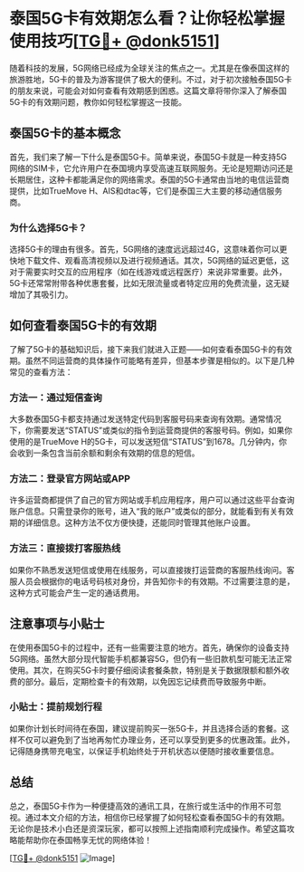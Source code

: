 # 泰国5G卡有效期怎么看？让你轻松掌握使用技巧[[TG💪+ @donk5151](https://t.me/s/donk5151)]

随着科技的发展，5G网络已经成为全球关注的焦点之一。尤其是在像泰国这样的旅游胜地，5G卡的普及为游客提供了极大的便利。不过，对于初次接触泰国5G卡的朋友来说，可能会对如何查看有效期感到困惑。这篇文章将带你深入了解泰国5G卡的有效期问题，教你如何轻松掌握这一技能。

## 泰国5G卡的基本概念

首先，我们来了解一下什么是泰国5G卡。简单来说，泰国5G卡就是一种支持5G网络的SIM卡，它允许用户在泰国境内享受高速互联网服务。无论是短期访问还是长期居住，这种卡都能满足你的网络需求。泰国的5G卡通常由当地的电信运营商提供，比如TrueMove H、AIS和dtac等，它们是泰国三大主要的移动通信服务商。

### 为什么选择5G卡？

选择5G卡的理由有很多。首先，5G网络的速度远远超过4G，这意味着你可以更快地下载文件、观看高清视频以及进行视频通话。其次，5G网络的延迟更低，这对于需要实时交互的应用程序（如在线游戏或远程医疗）来说非常重要。此外，5G卡还常常附带各种优惠套餐，比如无限流量或者特定应用的免费流量，这无疑增加了其吸引力。

## 如何查看泰国5G卡的有效期

了解了5G卡的基础知识后，接下来我们就进入正题——如何查看泰国5G卡的有效期。虽然不同运营商的具体操作可能略有差异，但基本步骤是相似的。以下是几种常见的查看方法：

### 方法一：通过短信查询

大多数泰国5G卡都支持通过发送特定代码到客服号码来查询有效期。通常情况下，你需要发送“STATUS”或类似的指令到运营商提供的客服号码。例如，如果你使用的是TrueMove H的5G卡，可以发送短信“STATUS”到1678。几分钟内，你会收到一条包含当前余额和剩余有效期的信息的短信。

### 方法二：登录官方网站或APP

许多运营商都提供了自己的官方网站或手机应用程序，用户可以通过这些平台查询账户信息。只需登录你的账号，进入“我的账户”或类似的部分，就能看到有关有效期的详细信息。这种方法不仅方便快捷，还能同时管理其他账户设置。

### 方法三：直接拨打客服热线

如果你不熟悉发送短信或使用在线服务，可以直接拨打运营商的客服热线询问。客服人员会根据你的电话号码核对身份，并告知你卡的有效期。不过需要注意的是，这种方式可能会产生一定的通话费用。

## 注意事项与小贴士

在使用泰国5G卡的过程中，还有一些需要注意的地方。首先，确保你的设备支持5G网络。虽然大部分现代智能手机都兼容5G，但仍有一些旧款机型可能无法正常使用。其次，在购买5G卡时要仔细阅读套餐条款，特别是关于数据限额和额外收费的部分。最后，定期检查卡的有效期，以免因忘记续费而导致服务中断。

### 小贴士：提前规划行程

如果你计划长时间待在泰国，建议提前购买一张5G卡，并且选择合适的套餐。这样不仅可以避免到了当地再匆忙办理业务，还可以享受到更多的优惠政策。此外，记得随身携带充电宝，以保证手机始终处于开机状态以便随时接收重要信息。

## 总结

总之，泰国5G卡作为一种便捷高效的通讯工具，在旅行或生活中的作用不可忽视。通过本文介绍的方法，相信你已经掌握了如何轻松查看泰国5G卡的有效期。无论你是技术小白还是资深玩家，都可以按照上述指南顺利完成操作。希望这篇攻略能帮助你在泰国畅享无忧的网络体验！

[[TG💪+ @donk5151](https://t.me/s/donk5151) ![Image](https://i.postimg.cc/rwNCRYN7/Snipaste-2025-04-30-17-27-05.png)]